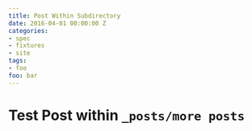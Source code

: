 ```yaml
---
title: Post Within Subdirectory
date: 2016-04-01 00:00:00 Z
categories:
- spec
- fixtures
- site
tags:
- foo
foo: bar
---
```


# Test Post within `_posts/more posts`

